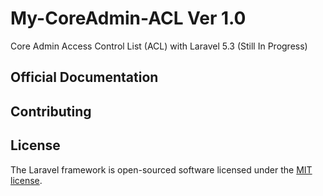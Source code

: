 # My-CoreAdmin-ACL Ver 1.0

Core Admin Access Control List (ACL)  with Laravel 5.3 (Still In Progress)

## Official Documentation

## Contributing

## License

The Laravel framework is open-sourced software licensed under the [MIT license](http://opensource.org/licenses/MIT).
